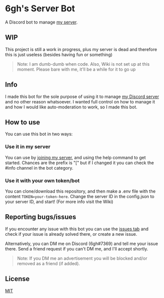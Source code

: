 # 6gh's Server Bot

A Discord bot to manage [my server](https://discord.gg/atE7gzs).

## WIP

This project is still a work in progress, plus my server is dead and therefore this is just useless (besides having fun or something)

> Note: I am dumb-dumb when code. Also, Wiki is not set up at this moment. Please bare with me, it'll be a while for it to go up

## Info

I made this bot for the sole purpose of using it to manage [my Discord server](https://discord.gg/atE7gzs) and no other reason whatsoever. I wanted full control on how to manage it and how I would like auto-moderation to work, so I made this bot.

## How to use

You can use this bot in two ways:

### Use it in my server

You can use by [joining my server](https://discord.gg/atE7gzs), and using the help command to get started. Chances are the prefix is "[" but if I changed it you can check the #info channel in the bot category.

### Use it with your own token/bot

You can clone/download this repository, and then make a .env file with the content `TOKEN=your-token-here`. Change the server ID in the config.json to your server ID, and start! (For more info visit the Wiki)

## Reporting bugs/issues

If you encounter any issue with this bot you can use the [issues tab](https://github.com/6gh/6gh-Server-Bot/issues) and check if your issue is already solved there, or create a new issue.

Alternatively, you can DM me on Discord (6gh#7369) and tell me your issue there. Send a friend request if you can't DM me, and I'll accept shortly.

> Note: If you DM me an advertisement you will be blocked and/or removed as a friend (if added).

## License

[MIT](https://github.com/6gh/6gh-Server-Bot/blob/main/LICENSE)
